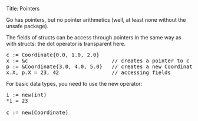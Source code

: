 Title: Pointers

Go has pointers, but no pointer arithmetics (well, at least none without the unsafe package).

The fields of structs can be access through pointers in the same way as with
structs: the dot operator is transparent here.

<pre class="prettyprint" data-lang="go">
c := Coordinate{0.0, 1.0, 2.0}
x := &c                           // creates a pointer to c
p := &Coordinate{3.0, 4.0, 5.0}   // creates a new Coordinate object and lets p point to it
x.X, p.X = 23, 42                 // accessing fields
</pre>

For basic data types, you need to use the new operator:

<pre class="prettyprint" data-lang="go">
i := new(int)
*i = 23

c := new(Coordinate)
</pre>
